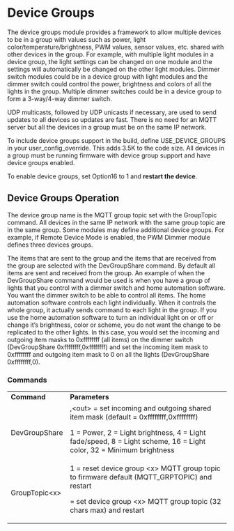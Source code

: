 # Device Groups

The device groups module provides a framework to allow multiple devices to be in a group with values such as power, light color/temperature/brightness, PWM values, sensor values, etc. shared with other devices in the group. For example, with multiple light modules in a device group, the light settings can be changed on one module and the settings will automatically be changed on the other light modules. Dimmer switch modules could be in a device group with light modules and the dimmer switch could control the power, brightness and colors of all the lights in the group. Multiple dimmer switches could be in a device group to form a 3-way/4-way dimmer switch.

UDP multicasts, followed by UDP unicasts if necessary, are used to send updates to all devices so updates are fast. There is no need for an MQTT server but all the devices in a group must be on the same IP network.

To include device groups support in the build, define USE_DEVICE_GROUPS in your user_config_override. This adds 3.5K to the code size. All devices in a group must be running firmware with device group support and have device groups enabled.

To enable device groups, set Option16 to 1 and **restart the device**.


## Device Groups Operation

The device group name is the MQTT group topic set with the GroupTopic command. All devices in the same IP network with the same group topic are in the same group. Some modules may define additional device groups. For example, if Remote Device Mode is enabled, the PWM Dimmer module defines three devices groups.

The items that are sent to the group and the items that are received from the group are selected with the DevGroupShare command. By default all items are sent and received from the group. An example of when the DevGroupShare command would be used is when you have a group of lights that you control with a dimmer switch and home automation software. You want the dimmer switch to be able to control all items. The home automation software controls each light individually. When it controls the whole group, it actually sends command to each light in the group. If you use the home automation software to turn an individual light on or off or change it’s brightness, color or scheme, you do not want the change to be replicated to the other lights. In this case, you would set the incoming and outgoing item masks to 0xffffffff (all items) on the dimmer switch (DevGroupShare 0xffffffff,0xffffffff) and set the incoming item mask to 0xffffffff and outgoing item mask to 0 on all the lights (DevGroupShare 0xffffffff,0).


### Commands


<table>
  <tr>
   <td><strong>Command</strong>
   </td>
   <td><strong>Parameters</strong>
   </td>
  </tr>
  <tr>
   <td>DevGroupShare
   </td>
   <td><in>,&lt;out> = set incoming and outgoing shared item mask (default = 0xffffffff,0xffffffff)
<p>
1 = Power, 2 = Light brightness, 4 = Light fade/speed, 8 = Light scheme, 16 = Light color, 32 = Minimum brightness
   </td>
  </tr>
  <tr>
   <td>GroupTopic&lt;x>
   </td>
   <td>1 = reset device group &lt;x> MQTT group topic to firmware default (MQTT_GRPTOPIC) and restart
<p>
<value> = set device group &lt;x> MQTT group topic (32 chars max) and restart
   </td>
  </tr>
</table>